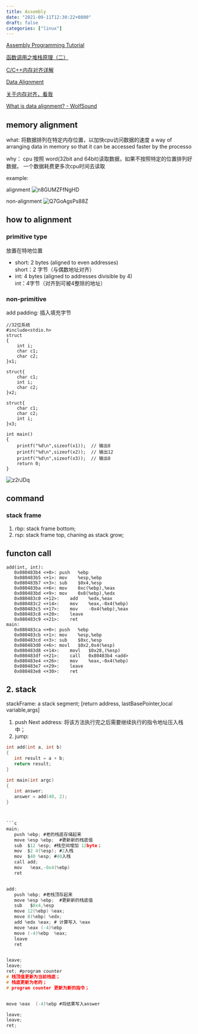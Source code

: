 ```yaml
---
title: Assembly
date: "2021-09-11T12:30:22+0800"
draft: false
categories: ["linux"]
---
```


[Assembly Programming Tutorial](https://www.tutorialspoint.com/assembly_programming/index.htm)

[函数调用之堆栈原理（二）](https://zhuanlan.zhihu.com/p/54954221)

[C/C++内存对齐详解](https://zhuanlan.zhihu.com/p/30007037)

[Data Alignment](http://books.gigatux.nl/mirror/kerneldevelopment/0672327201/ch19lev1sec3.html)

[关于内存对齐，看我](https://juejin.cn/post/6870162226032934926#heading-2)

[What is data alignment? - WolfSound](https://thewolfsound.com/what-is-data-alignment/)


## memory alignment


what: 
将数据排列在特定内存位置，以加快cpu访问数据的速度
a way of arranging data in memory so that it can be accessed faster by the processo


why：
cpu 按照 word(32bit and 64bit)读取数据，如果不按照特定的位置排列好数据， 一个数据耗费更多次cpu时间去读取



example:

alignment
![n8GUMZFfNgHD](https://cdn.jsdelivr.net/gh/toms2077/imgs@master/20230424/n8GUMZFfNgHD.jpg)

non-alignment
![Q7GoAgsPs88Z](https://cdn.jsdelivr.net/gh/toms2077/imgs@master/20230424/Q7GoAgsPs88Z.jpg)




## how  to alignment


### primitive  type 
放置在特地位置

-   short: 2 bytes (aligned to even addresses)  
    short：2 字节（与偶数地址对齐）
-   int: 4 bytes (aligned to addresses divisible by 4)  
    int：4字节（对齐到可被4整除的地址）


###  non-primitive
add padding: 插入填充字节

```
//32位系统
#include<stdio.h>
struct
{
    int i;    
    char c1;  
    char c2;  
}x1;

struct{
    char c1;  
    int i;    
    char c2;  
}x2;

struct{
    char c1;  
    char c2; 
    int i;    
}x3;

int main()
{
    printf("%d\n",sizeof(x1));  // 输出8
    printf("%d\n",sizeof(x2));  // 输出12
    printf("%d\n",sizeof(x3));  // 输出8
    return 0;
}
```

![z2rJDq](https://cdn.jsdelivr.net/gh/atony2099/imgs@master/20211115/z2rJDq.jpg)




## command 

### stack frame

1.  rbp: stack frame bottom;
2.  rsp: stack frame top, chaning as stack grow;


##  functon  call

```
add(int, int):
   0x080483b4 <+0>:	push   %ebp
   0x080483b5 <+1>:	mov    %esp,%ebp
   0x080483b7 <+3>:	sub    $0x4,%esp
   0x080483ba <+6>:	mov    0xc(%ebp),%eax
   0x080483bd <+9>:	mov    0x8(%ebp),%edx
   0x080483c0 <+12>:	add    %edx,%eax
   0x080483c2 <+14>:	mov    %eax,-0x4(%ebp)
   0x080483c5 <+17>:	mov    -0x4(%ebp),%eax
   0x080483c8 <+20>:	leave  
   0x080483c9 <+21>:	ret   
main:
   0x080483ca <+0>:	push   %ebp
   0x080483cb <+1>:	mov    %esp,%ebp
   0x080483cd <+3>:	sub    $0xc,%esp
   0x080483d0 <+6>:	movl   $0x2,0x4(%esp)
   0x080483d8 <+14>:	movl   $0x28,(%esp)
   0x080483df <+21>:	call   0x80483b4 <add>
   0x080483e4 <+26>:	mov    %eax,-0x4(%ebp)
   0x080483e7 <+29>:	leave  
   0x080483e8 <+30>:	ret    

```

## 2. stack

stackFrame:  a stack segment;
[return address, lastBasePointer,local variable,args]


1.  push Next address: 将该方法执行完之后需要继续执行的指令地址压入栈中；
2.  jump: 


 ```c
int add(int a, int b)
{
	int result = a + b;
	return result;
}

int main(int argc)
{
	int answer;
	answer = add(40, 2);
}



```c 
main;  
    push %ebp; #老的栈底存储起来
    move %esp %ebp;  #更新新的栈底值
    sub  $12 %esp; #栈空间增加 12byte；
    mov  $2 4(%esp); #2入栈
    mov  $40 %esp; #40入栈
    call add;
    mov   %eax,-0x4(%ebp)
    ret


add:
    push %ebp; #老栈顶存起来
    move %esp %ebp;  #更新新的栈底值
    sub   $0x4,%esp
    move 12(%ebp) %eax;
    move 8(%ebp) %edx;
    add %edx %eax; # 计算写入 %eax
    move %eax (-4)%ebp 
    move (-4)%ebp  %eax;
    leave 
    ret


leave; 
leave;
ret; #program counter
# 栈顶值更新为当前栈底；
# 栈底更新为老的；
# program counter 更新为新的指令；


move %eax  (-4)%ebp #将结果写入answer

leave;
leave;
ret;
```
